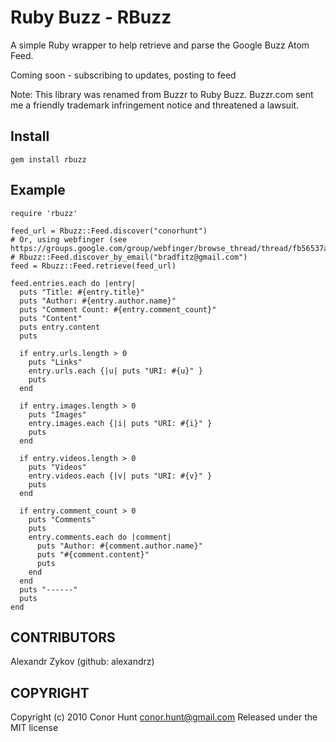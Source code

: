 Ruby Buzz - RBuzz
=================

A simple Ruby wrapper to help retrieve and parse the Google Buzz Atom Feed.

Coming soon - subscribing to updates, posting to feed

Note: This library was renamed from Buzzr to Ruby Buzz. Buzzr.com sent me a friendly trademark 
infringement notice and threatened a lawsuit.

Install
-------

    gem install rbuzz

Example
-------

    require 'rbuzz'
  
    feed_url = Rbuzz::Feed.discover("conorhunt")
    # Or, using webfinger (see https://groups.google.com/group/webfinger/browse_thread/thread/fb56537a0ed36964/c51e559c8f8d5455)
    # Rbuzz::Feed.discover_by_email("bradfitz@gmail.com")
    feed = Rbuzz::Feed.retrieve(feed_url)
  
    feed.entries.each do |entry|
      puts "Title: #{entry.title}"
      puts "Author: #{entry.author.name}"
      puts "Comment Count: #{entry.comment_count}"
      puts "Content"
      puts entry.content
      puts
  
      if entry.urls.length > 0
        puts "Links"
        entry.urls.each {|u| puts "URI: #{u}" }
        puts
      end
  
      if entry.images.length > 0
        puts "Images"
        entry.images.each {|i| puts "URI: #{i}" }
        puts
      end
  
      if entry.videos.length > 0
        puts "Videos"
        entry.videos.each {|v| puts "URI: #{v}" }
        puts
      end
  
      if entry.comment_count > 0
        puts "Comments"
        puts
        entry.comments.each do |comment|
          puts "Author: #{comment.author.name}"
          puts "#{comment.content}"
          puts
        end
      end
      puts "------"
      puts
    end

CONTRIBUTORS
------------

Alexandr Zykov (github: alexandrz)

COPYRIGHT
---------

Copyright (c) 2010 Conor Hunt <conor.hunt@gmail.com>
Released under the MIT license